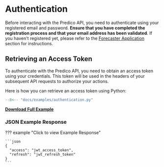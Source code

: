 # Authentication

Before interacting with the Predico API, you need to authenticate using your registered email and password.
**Ensure that you have completed the registration process and that your email address has been validated**. 
If you haven't registered yet, please refer to the [Forecaster Application](home.md) section for instructions.

## Retrieving an Access Token

To authenticate with the Predico API, you need to obtain an access token using your credentials. This token will be used in the headers of your subsequent API requests to authorize your actions.

Here is how you can retrieve an access token using Python:

```python title="authentication.py"
--8<-- "docs/examples/authentication.py"
```

<a href="../examples/authentication.py" download="authentication.py"><b>Download Full Example</b></a>

### JSON Example Response 
??? example "Click to view Example Response"

    ```json
    {
      "access": "jwt_access_token",
      "refresh": "jwt_refresh_token"
    }
    ```

